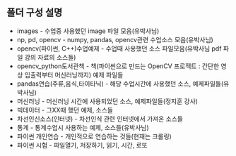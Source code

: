 ## 폴더 구성 설명

- images - 수업중 사용했던 image 파일 모음(유박사님)
- np, pd, opencv - numpy, pandas, opencv관련 수업소스 모음(유박사님)
- opencv(파이썬, C++)수업예제 - 수업때 사용했던 소스 파일모음(유박사님 pdf 파일 강의 자료의 소스들)
- opencv_python도서관책 - 책(파이썬으로 만드는 OpenCV 프로젝트 : 간단한 영상 입출력부터 머신러닝까지) 예제 파일들
- pandas연습(주류,음식,타이타닉) - 해당 수업시간에 사용했던 소스, 예제파일들(유박사님)
- 머신러닝 - 머신러닝 시간에 사용되었던 소스, 예제파일들(정지훈 강사)
- 빅데이터 - 그XX때 했던 예제, 소스들
- 차선인신소스(인터넷) - 차선인식 관련 인터넷에서 가져온 소스들
- 통계 - 통계수업시 사용하는 예제, 소스들(유박사님)
- 파이썬 개인연습 - 개인적으로 연습하는 것들(현재는 크롤링)
- 파이썬 시험 - 파일열기, 저장하기, 읽기, 시간, 로또
